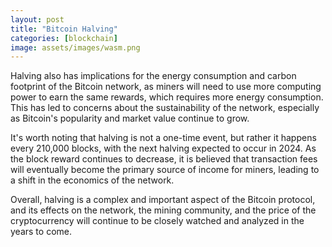 ```yaml
---
layout: post
title: "Bitcoin Halving"
categories: [blockchain]
image: assets/images/wasm.png
---
```


Halving also has implications for the energy consumption and carbon footprint of the Bitcoin network, as miners will need to use more computing power to earn the same rewards, which requires more energy consumption. This has led to concerns about the sustainability of the network, especially as Bitcoin's popularity and market value continue to grow.

It's worth noting that halving is not a one-time event, but rather it happens every 210,000 blocks, with the next halving expected to occur in 2024. As the block reward continues to decrease, it is believed that transaction fees will eventually become the primary source of income for miners, leading to a shift in the economics of the network.

Overall, halving is a complex and important aspect of the Bitcoin protocol, and its effects on the network, the mining community, and the price of the cryptocurrency will continue to be closely watched and analyzed in the years to come.
